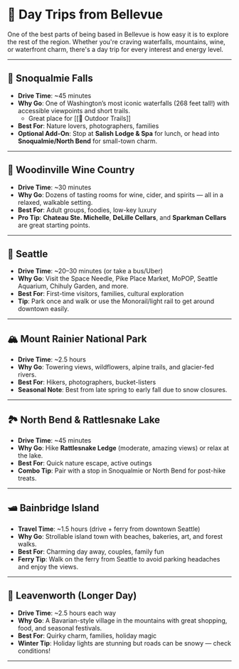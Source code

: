 # 🚙 Day Trips from Bellevue

One of the best parts of being based in Bellevue is how easy it is to explore the rest of the region. Whether you're craving waterfalls, mountains, wine, or waterfront charm, there's a day trip for every interest and energy level.

---

## 🌊 Snoqualmie Falls
- **Drive Time**: ~45 minutes
- **Why Go**: One of Washington’s most iconic waterfalls (268 feet tall!) with accessible viewpoints and short trails.
	- Great place for [[🥾 Outdoor Trails]]
- **Best For**: Nature lovers, photographers, families
- **Optional Add-On**: Stop at **Salish Lodge & Spa** for lunch, or head into **Snoqualmie/North Bend** for small-town charm.

---

## 🍷 Woodinville Wine Country
- **Drive Time**: ~30 minutes
- **Why Go**: Dozens of tasting rooms for wine, cider, and spirits — all in a relaxed, walkable setting.
- **Best For**: Adult groups, foodies, low-key luxury
- **Pro Tip**: **Chateau Ste. Michelle**, **DeLille Cellars**, and **Sparkman Cellars** are great starting points.

---

## 🌁 Seattle
- **Drive Time**: ~20–30 minutes (or take a bus/Uber)
- **Why Go**: Visit the Space Needle, Pike Place Market, MoPOP, Seattle Aquarium, Chihuly Garden, and more.
- **Best For**: First-time visitors, families, cultural exploration
- **Tip**: Park once and walk or use the Monorail/light rail to get around downtown easily.

---

## 🏔 Mount Rainier National Park
- **Drive Time**: ~2.5 hours
- **Why Go**: Towering views, wildflowers, alpine trails, and glacier-fed rivers.
- **Best For**: Hikers, photographers, bucket-listers
- **Seasonal Note**: Best from late spring to early fall due to snow closures.

---

## 🏞 North Bend & Rattlesnake Lake
- **Drive Time**: ~45 minutes
- **Why Go**: Hike **Rattlesnake Ledge** (moderate, amazing views) or relax at the lake.
- **Best For**: Quick nature escape, active outings
- **Combo Tip**: Pair with a stop in Snoqualmie or North Bend for post-hike treats.

---

## 🛥️ Bainbridge Island
- **Travel Time**: ~1.5 hours (drive + ferry from downtown Seattle)
- **Why Go**: Strollable island town with beaches, bakeries, art, and forest walks.
- **Best For**: Charming day away, couples, family fun
- **Ferry Tip**: Walk on the ferry from Seattle to avoid parking headaches and enjoy the views.

---

## 🚡 Leavenworth (Longer Day)
- **Drive Time**: ~2.5 hours each way
- **Why Go**: A Bavarian-style village in the mountains with great shopping, food, and seasonal festivals.
- **Best For**: Quirky charm, families, holiday magic
- **Winter Tip**: Holiday lights are stunning but roads can be snowy — check conditions!

---
